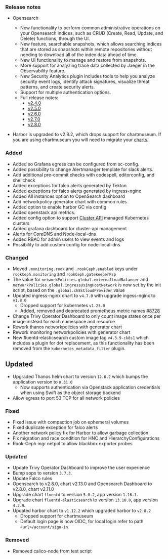 ### Release notes
- Opensearch
  - New functionality to perform common administrative operations on your Opensearch indices, such as CRUD (Create, Read, Update, and Delete) functions, through the UI.
  - New feature, searchable snapshots, which allows searching indices that are stored as snapshots within remote repositories without needing to download all of the index data ahead of time.
  - New UI functionality to manage and restore from snapshots.
  - More support for analyzing trace data collected by Jaeger in the Observability feature.
  - New Security Analytics plugin includes tools to help you analyze security event logs, identify attack signatures, visualize threat patterns, and create security alerts.
  - Support for multiple authentication options.
  - Full release notes:
    - [v2.4.0](https://github.com/opensearch-project/opensearch-build/blob/main/release-notes/opensearch-release-notes-2.4.0.md)
    - [v2.5.0](https://github.com/opensearch-project/opensearch-build/blob/main/release-notes/opensearch-release-notes-2.5.0.md)
    - [v2.6.0](https://github.com/opensearch-project/opensearch-build/blob/main/release-notes/opensearch-release-notes-2.6.0.md)
    - [v2.7.0](https://github.com/opensearch-project/opensearch-build/blob/main/release-notes/opensearch-release-notes-2.7.0.md)
    - [v2.8.0](https://github.com/opensearch-project/opensearch-build/blob/main/release-notes/opensearch-release-notes-2.8.0.md)


- Harbor is upgraded to v2.8.2, which drops support for chartmuseum. If you are using chartmuseum you will need to migrate your [charts](https://github.com/goharbor/harbor/wiki/Migrate-helm-chart-to-oci-registry-in-Harbor).


### Added

- Added so Grafana egress can be configured from sc-config.
- Added possibility to change Alertmanager template for slack alerts.
- Add additional pre-commit checks with codespell, editorconfig, and shellcheck
- Added exceptions for falco alerts generated by Tekton
- Added exceptions for falco alerts generated by ingress-nginx
- Added All instances option to OpenSearch dashboard
- Add networkpolicy generator chart with common rules
- Added option to enable harbor GC via config
- Added openstack api metrics.
- Added config option to support [Cluster API](https://cluster-api.sigs.k8s.io/) managed Kubernetes clusters
- Added grafana dashboard for cluster-api management
- Alerts for CoreDNS and Node-local-dns
- Added RBAC for admin users to view events and logs
- Possibility to add custom config for node-local-dns

### Changed

- Moved `.monitoring.rook` and `.rookCeph.enabled` keys under `rookCeph.monitoring` and `rookCeph.gatekeeperPsp`
- The value for `networkPolicies.global.externalLoadBalancer` and `networkPolicies.global.ingressUsingHostNetwork` is now set by the init script, based on the `.global.ck8sCloudProvider` value
- Updated ingress-nginx chart to `v4.7.0` with upgrade ingess-nginx to `v1.8.0`
  - Dropped support for kubernetes `v1.23.0`
  - Added, removed and deprecated prometheus metric names [#8728](https://github.com/kubernetes/ingress-nginx/pull/8728)
- Change Trivy Operator Dashboard to only count image states once per image instead for each namespace and resource
- Rework thanos networkpolicies with generator chart
- Rework monitoring networkpolicies with generator chart
- New fluentd-elasticsearch custom image tag `v4.3.9-ck8s1` which includes a plugin for dot replacement, as this functionality has been removed from the `kubernetes_metadata_filter` plugin.

## Updated

- Upgraded Thanos helm chart to version `12.6.2` which bumps the application version to `0.31.0`
    - Now supports authentication via Openstack application credentials when using Swift as the object storage backend
- Allow egress to port 53 TCP for all network policies

### Fixed

- Fixed issue with compaction job on ephemeral volumes
- Fixed duplicate exception for falco alerts
- Another network policy fix for Harbor to allow garbage collection
- Fix migration and race condition for HNC and HierarchyConfigurations
- Rook-Ceph mgr netpol to allow blackbox exporter probes

### Updated

- Update Trivy Operator Dashboard to improve the user experience
- Bump sops to version `3.7.3`.
- Update Falco rules
- Opensearch to v2.8.0, chart v2.13.0 and Opensearch Dashboard to v2.8.0, chart v2.11.0
- Upgrade chart `fluentd` to version `5.8.2`, app version `1.16.1`.
- Upgrade chart `fluentd-elasticsearch` to version `13.10.0`, app version `4.3.9`.
- Updated harbor chart to `v1.12.2` which upgraded harbor to `v2.8.2`
  - Dropped support for chartmuseum
  - Default login page is now OIDC, for local login refer to path `<url>/account/sign-in`

### Removed

- Removed calico-node from test script
